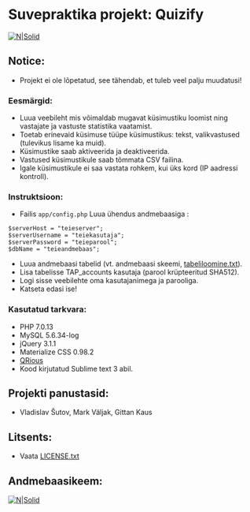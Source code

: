 # Suvepraktika projekt: Quizify

[![N|Solid](https://i.gyazo.com/50774dad406ad8743157c0f13a42b13b.jpg)]()

## Notice:
  - Projekt ei ole lõpetatud, see tähendab, et tuleb veel palju muudatusi!

### Eesmärgid:
  - Luua veebileht mis võimaldab mugavat küsimustiku loomist ning vastajate ja vastuste statistika vaatamist.
  - Toetab erinevaid küsimuse tüüpe küsimustikus: tekst, valikvastused (tulevikus lisame ka muid).
  - Küsimustike saab aktiveerida ja deaktiveerida.
  - Vastused küsimustikule saab tõmmata CSV failina.
  - Igale küsimustikule ei saa vastata rohkem, kui üks kord (IP aadressi kontroll).
 
### Instruktsioon:
  - Failis `app/config.php` Luua ühendus andmebaasiga :
  ```
  $serverHost = "teieserver";
  $serverUsername = "teiekasutaja";
  $serverPassword = "teieparool";
  $dbName = "teieandmebaas";
  
  ```
  - Luua andmebaasi tabelid (vt. andmebaasi skeemi, [tabeliloomine.txt](https://github.com/shxtov/TAP_kusitlused/blob/master/tabeliloomine.txt)).
  - Lisa tabelisse TAP_accounts kasutaja (parool krüpteeritud SHA512).
  - Logi sisse veebilehte oma kasutajanimega ja parooliga.
  - Katseta edasi ise!
  
### Kasutatud tarkvara:
  - PHP 7.0.13
  - MySQL 5.6.34-log
  - jQuery 3.1.1
  - Materialize CSS 0.98.2
  - [QRious](https://github.com/neocotic/qrious)
  - Kood kirjutatud Sublime text 3 abil.
  
## Projekti panustasid:
  - Vladislav Šutov, Mark Väljak, Gittan Kaus
  
## Litsents:
  - Vaata [LICENSE.txt](https://github.com/shxtov/TAP_kusitlused/blob/master/LICENSE.txt)

## Andmebaasikeem:
[![N|Solid](https://i.gyazo.com/5aeabad1488951b15b37a1a88a346ac4.png)]()

